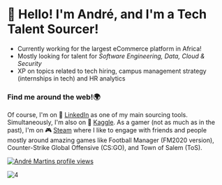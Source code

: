 # 👋 Hello! I'm André, and I'm a Tech Talent Sourcer!
- Currently working for the largest eCommerce platform in Africa!
- Mostly looking for talent for _Software Engineering, Data, Cloud & Security_
- XP on topics related to tech hiring, campus management strategy (internships in tech) and HR analytics


### Find me around the web!🌍
Of course, I'm on 🧐 [LinkedIn](https://www.linkedin.com/in/andremeiramartins/) as one of my main sourcing tools. Simultaneously, I'm also on 🦆 [Kaggle](https://www.kaggle.com/andrefmmartins). As a gamer (not as much as in the past), I'm on 🎮 [Steam](https://steamcommunity.com/id/dragonforcept/) where I like to engage with friends and people mostly around amazing games like Football Manager (FM2020 version), Counter-Strike Global Offensive (CS:GO), and Town of Salem (ToS).

[![André Martins profile views](https://u8views.com/api/v1/github/profiles/114821834/views/day-week-month-total-count.svg)](https://u8views.com/github/andrefmmartins)


![4](https://github.com/user-attachments/assets/7fc1692b-bb9e-42e2-bccd-2796acfe71a0)


<!--
**andrefmmartins/andrefmmartins** is a ✨ _special_ ✨ repository because its `README.md` (this file) appears on your GitHub profile.

Here are some ideas to get you started:

- 🔭 I’m currently working on ...
- 🌱 I’m currently learning ...
- 👯 I’m looking to collaborate on ...
- 🤔 I’m looking for help with ...
- 💬 Ask me about ...
- 📫 How to reach me: ...
- 😄 Pronouns: ...
- ⚡ Fun fact: ...
-->
